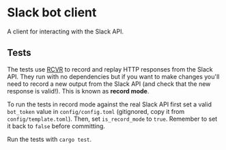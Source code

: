 # Slack bot client

A client for interacting with the Slack API.

## Tests

The tests use [RCVR](https://github.com/ChorusOne/rvcr/) to record and replay HTTP responses from the Slack API. They run with no dependencies but if you want to make changes you'll need to record a new output from the Slack API (and check that the new response is valid!). This is known as **record mode**.

To run the tests in record mode against the real Slack API first set a valid `bot_token` value in `config/config.toml` (gitignored, copy it from `config/template.toml`). Then, set `is_record_mode` to `true`. Remember to set it back to `false` before committing.

Run the tests with `cargo test`.
